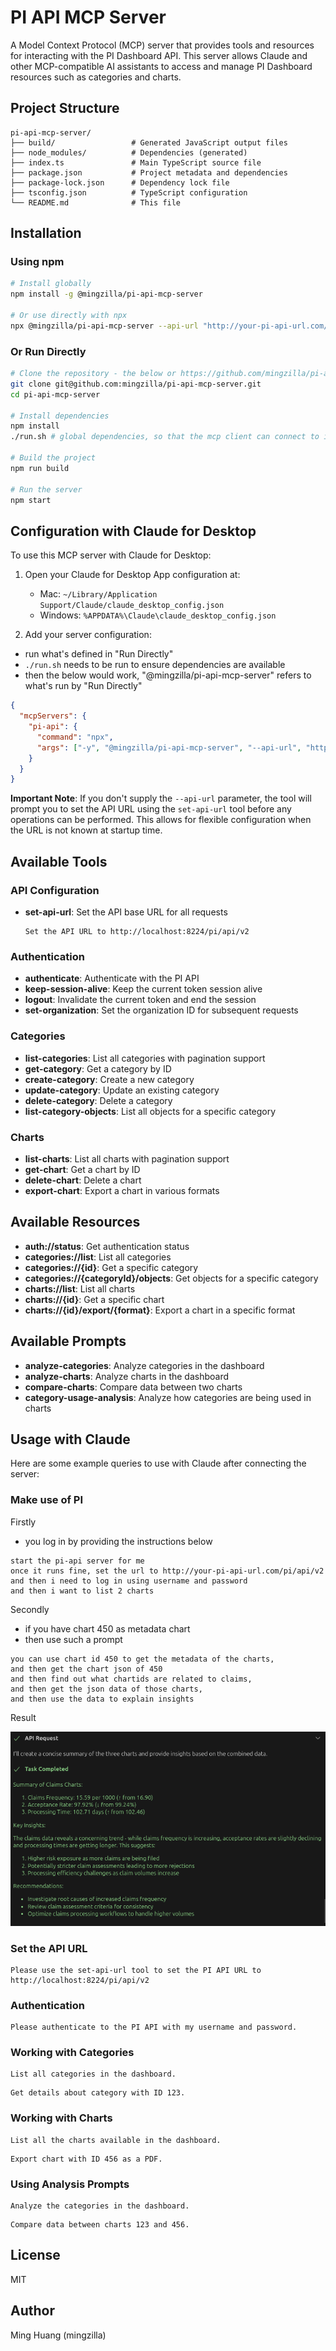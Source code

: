 # PI API MCP Server

A Model Context Protocol (MCP) server that provides tools and resources for interacting with the PI Dashboard API. This server allows Claude and other MCP-compatible AI assistants to access and manage PI Dashboard resources such as categories and charts.

## Project Structure

```
pi-api-mcp-server/
├── build/                 # Generated JavaScript output files
├── node_modules/          # Dependencies (generated)
├── index.ts               # Main TypeScript source file
├── package.json           # Project metadata and dependencies
├── package-lock.json      # Dependency lock file
├── tsconfig.json          # TypeScript configuration
└── README.md              # This file
```

## Installation

### Using npm

~~~bash
# Install globally
npm install -g @mingzilla/pi-api-mcp-server

# Or use directly with npx
npx @mingzilla/pi-api-mcp-server --api-url "http://your-pi-api-url.com/pi/api/v2"
~~~

### Or Run Directly

~~~bash
# Clone the repository - the below or https://github.com/mingzilla/pi-api-mcp-server.git
git clone git@github.com:mingzilla/pi-api-mcp-server.git
cd pi-api-mcp-server

# Install dependencies
npm install
./run.sh # global dependencies, so that the mcp client can connect to it with "@mingzilla/pi-api-mcp-server"

# Build the project
npm run build

# Run the server
npm start
~~~

## Configuration with Claude for Desktop

To use this MCP server with Claude for Desktop:

1. Open your Claude for Desktop App configuration at:
    - Mac: `~/Library/Application Support/Claude/claude_desktop_config.json`
    - Windows: `%APPDATA%\Claude\claude_desktop_config.json`

2. Add your server configuration:
- run what's defined in "Run Directly"
- `./run.sh` needs to be run to ensure dependencies are available
- then the below would work, "@mingzilla/pi-api-mcp-server" refers to what's run by "Run Directly"

~~~json
{
  "mcpServers": {
    "pi-api": {
      "command": "npx",
      "args": ["-y", "@mingzilla/pi-api-mcp-server", "--api-url", "http://your-pi-api-url.com/pi/api/v2"]
    }
  }
}
~~~

**Important Note**: If you don't supply the `--api-url` parameter, the tool will prompt you to set the API URL using the `set-api-url` tool before any operations can be performed. This allows for flexible configuration when the URL is not known at startup time.

## Available Tools

### API Configuration

- **set-api-url**: Set the API base URL for all requests
  ```
  Set the API URL to http://localhost:8224/pi/api/v2
  ```

### Authentication

- **authenticate**: Authenticate with the PI API
- **keep-session-alive**: Keep the current token session alive
- **logout**: Invalidate the current token and end the session
- **set-organization**: Set the organization ID for subsequent requests

### Categories

- **list-categories**: List all categories with pagination support
- **get-category**: Get a category by ID
- **create-category**: Create a new category
- **update-category**: Update an existing category
- **delete-category**: Delete a category
- **list-category-objects**: List all objects for a specific category

### Charts

- **list-charts**: List all charts with pagination support
- **get-chart**: Get a chart by ID
- **delete-chart**: Delete a chart
- **export-chart**: Export a chart in various formats

## Available Resources

- **auth://status**: Get authentication status
- **categories://list**: List all categories
- **categories://{id}**: Get a specific category
- **categories://{categoryId}/objects**: Get objects for a specific category
- **charts://list**: List all charts
- **charts://{id}**: Get a specific chart
- **charts://{id}/export/{format}**: Export a chart in a specific format

## Available Prompts

- **analyze-categories**: Analyze categories in the dashboard
- **analyze-charts**: Analyze charts in the dashboard
- **compare-charts**: Compare data between two charts
- **category-usage-analysis**: Analyze how categories are being used in charts

## Usage with Claude

Here are some example queries to use with Claude after connecting the server:


### Make use of PI

Firstly
- you log in by providing the instructions below

```
start the pi-api server for me
once it runs fine, set the url to http://your-pi-api-url.com/pi/api/v2
and then i need to log in using username and password
and then i want to list 2 charts
```

Secondly
- if you have chart 450 as metadata chart
- then use such a prompt

```
you can use chart id 450 to get the metadata of the charts, 
and then get the chart json of 450
and then find out what chartids are related to claims, 
and then get the json data of those charts, 
and then use the data to explain insights
```

Result

![example-response.png](example-response.png)


### Set the API URL
```
Please use the set-api-url tool to set the PI API URL to http://localhost:8224/pi/api/v2
```

### Authentication
```
Please authenticate to the PI API with my username and password.
```

### Working with Categories
```
List all categories in the dashboard.
```

```
Get details about category with ID 123.
```

### Working with Charts
```
List all the charts available in the dashboard.
```

```
Export chart with ID 456 as a PDF.
```

### Using Analysis Prompts
```
Analyze the categories in the dashboard.
```

```
Compare data between charts 123 and 456.
```

## License

MIT

## Author

Ming Huang (mingzilla)
